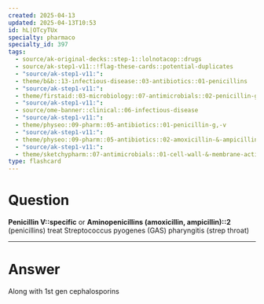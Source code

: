 ```yaml
---
created: 2025-04-13
updated: 2025-04-13T10:53
id: hL|OTcyTUx
specialty: pharmaco
specialty_id: 397
tags:
  - source/ak-original-decks::step-1::lolnotacop::drugs
  - source/ak-step1-v11::!flag-these-cards::potential-duplicates
  - "source/ak-step1-v11:": 
  - theme/b&b::13-infectious-disease::03-antibiotics::01-penicillins
  - "source/ak-step1-v11:": 
  - theme/firstaid::03-microbiology::07-antimicrobials::02-penicillin-g-v
  - "source/ak-step1-v11:": 
  - source/ome-banner::clinical::06-infectious-disease
  - "source/ak-step1-v11:": 
  - theme/physeo::09-pharm::05-antibiotics::01-penicillin-g,-v
  - "source/ak-step1-v11:": 
  - theme/physeo::09-pharm::05-antibiotics::02-amoxicillin-&-ampicillin
  - "source/ak-step1-v11:": 
  - theme/sketchypharm::07-antimicrobials::01-cell-wall-&-membrane-active-antibiotics::01-penicillin"
type: flashcard
---
```


# Question
**Penicillin V::specific** or **Aminopenicillins (amoxicillin, ampicillin)::2** (penicillins) treat Streptococcus pyogenes (GAS) pharyngitis (strep throat)

---

# Answer
Along with 1st gen cephalosporins